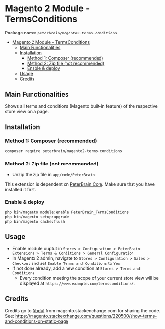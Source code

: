 # Magento 2 Module - TermsConditions

Package name: `peterbrain/magento2-terms-conditions`

- [Magento 2 Module - TermsConditions](#magento-2-module---termsconditions)
  - [Main Functionalities](#main-functionalities)
  - [Installation](#installation)
    - [Method 1: Composer (recommended)](#method-1-composer-recommended)
    - [Method 2: Zip file (not recommended)](#method-2-zip-file-not-recommended)
    - [Enable & deploy](#enable--deploy)
  - [Usage](#usage)
  - [Credits](#credits)

## Main Functionalities

Shows all terms and conditions (Magento built-in feature) of the respective store view on a page.

## Installation

### Method 1: Composer (recommended)

```bash
composer require peterbrain/magento2-terms-conditions
```

### Method 2: Zip file (not recommended)

- Unzip the zip file in `app/code/PeterBrain`

This extension is dependent on [PeterBrain Core](https://github.com/PeterBrain/magento2-peterbrain-core). Make sure that you have installed it first.

### Enable & deploy

```bash
php bin/magento module:enable PeterBrain_TermsConditions
php bin/magento setup:upgrade
php bin/magento cache:flush
```

## Usage

- Enable module ouptut in `Stores > Configuration > PeterBrain Extensions > Terms & Conditions > General Configuration`
- In Magento 2 admin, navigate to `Stores > Configuration > Sales > Checkout` and set `Enable Terms and Conditions` to `Yes`
- If not done already, add a new condition at `Stores > Terms and Conditions`
  - Every condition meeting the scope of your current store view will be displayed at `https://www.example.com/termsconditions/`.

## Credits

Credits go to [Abdul](https://magento.stackexchange.com/users/31184/abdul) from magento.stackenchange.com for sharing the code. See: <https://magento.stackexchange.com/questions/220500/show-terms-and-conditions-on-static-page>
